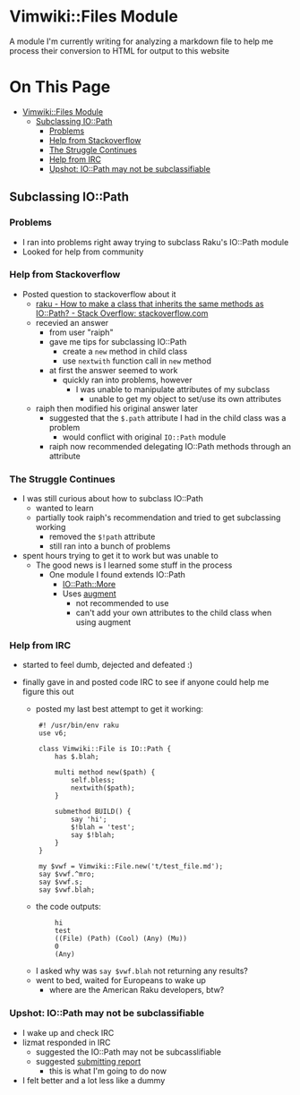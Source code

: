 # Vimwiki::Files Module

A module I'm currently writing for analyzing a markdown file to help me process their conversion to HTML for output to this website

# On This Page

- [Vimwiki::Files Module](#vimwikifiles-module)
    - [Subclassing IO::Path](#subclassing-iopath)
        - [Problems](#problems)
        - [Help from Stackoverflow](#help-from-stackoverflow)
        - [The Struggle Continues](#the-struggle-continues)
        - [Help from IRC](#help-from-irc)
        - [Upshot: IO::Path may not be subclassifiable](#upshot-iopath-may-not-be-subclassifiable)

## Subclassing IO::Path

### Problems
* I ran into problems right away trying to subclass Raku's IO::Path module
* Looked for help from community

### Help from Stackoverflow
* Posted question to stackoverflow about it
    * [raku - How to make a class that inherits the same methods as IO::Path? - Stack Overflow: stackoverflow.com](https://stackoverflow.com/questions/70919945/how-to-make-a-class-that-inherits-the-same-methods-as-iopath/70920126#70920126)
    * recevied an answer
        * from user "raiph"
        * gave me tips for subclassing IO::Path
            * create a `new` method in child class
            * use `nextwith` function call in `new` method
        * at first the answer seemed to work
            * quickly ran into problems, however
                * I was unable to manipulate attributes of my subclass
                    * unable to get my object to set/use its own attributes
    * raiph then modified his original answer later
        * suggested that the `$.path` attribute I had in the child class was a problem
            * would conflict with original `IO::Path` module
        * raiph now recommended delegating IO::Path methods through an attribute
### The Struggle Continues
* I was still curious about how to subclass IO::Path
    * wanted to learn 
    * partially took raiph's recommendation and tried to get subclassing working
        * removed the `$!path` attribute 
        * still ran into a bunch of problems 
* spent hours trying to get it to work but was unable to
    * The good news is I learned some stuff in the process 
        * One module I found extends IO::Path
            * [IO::Path::More ](https://raku.land/github:labster/IO::Path::More)
            * Uses [augment](https://docs.raku.org/syntax/augment)
                * not recommended to use 
                * can't add your own attributes to the child class when using augment
### Help from IRC
* started to feel dumb, dejected and defeated :)
* finally gave in and posted code IRC to see if anyone could help me figure this out
    * posted my last best attempt to get it working:
    
    ```
        #! /usr/bin/env raku
        use v6;

        class Vimwiki::File is IO::Path {
            has $.blah;

            multi method new($path) {
                self.bless;
                nextwith($path);
            }

            submethod BUILD() {
                say 'hi';
                $!blah = 'test';
                say $!blah;
            }
        }

        my $vwf = Vimwiki::File.new('t/test_file.md');
        say $vwf.^mro;
        say $vwf.s;
        say $vwf.blah;
    ```
    
    
    * the code outputs:
        
        
    ```
            hi
            test
            ((File) (Path) (Cool) (Any) (Mu))
            0
            (Any)
    ```
    
    * I asked why was `say $vwf.blah` not returning any results?
    * went to bed, waited for Europeans to wake up
        * where are the American Raku developers, btw? 

### Upshot: IO::Path may not be subclassifiable
* I wake up and check IRC
* lizmat responded in IRC
    * suggested the IO::Path may not be subcasslifiable 
    * suggested [submitting report](https://github.com/rakudo/rakudo/issues/new)
        * this is what I'm going to do now 
* I felt better and a lot less like a dummy

